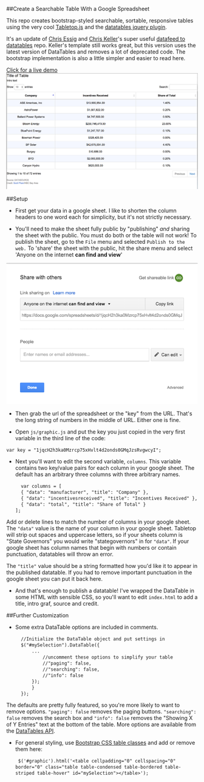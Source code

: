 ##Create a Searchable Table With a Google Spreadsheet

This repo creates bootstrap-styled searchable, sortable, responsive tables using the very cool [Tabletop.js](https://github.com/jsoma/tabletop) and the [datatables jquery plugin](http://datatables.net/).

It's an update of [Chris Essig](https://twitter.com/CourierEssig) and [Chris Keller](https://twitter.com/ChrisLKeller)'s super useful [datafeed to datatables](https://github.com/chrislkeller/projects.chrislkeller.com/tree/master/demos/datafeed_to_datatables) repo. Keller's template still works great, but this version uses the latest version of DataTables and removes a lot of deprecated code. The bootstrap implementation is also a little simpler and easier to read here.

[Click for a live demo](http://scottpham.github.io/tabletop-to-datatables/)
![](screenshots/demo.png)

##Setup
- First get your data in a google sheet. I like to shorten the column headers to one word each for simplicity, but it's not strictly necessary.

- You'll need to make the sheet fully public by "publishing" _and_ sharing the sheet with the public. You must do both or the table will not work! To publish the sheet, go to the `File` menu and selected `Publish to the web.` To 'share' the sheet with the public, hit the share menu and select 'Anyone on the internet **can find and view**'

![](screenshots/share2.png)

- Then grab the url of the spreadsheet or the "key" from the URL. That's the long string of numbers in the middle of URL. Either one is fine.

- Open `js/graphic.js` and put the key you just copied in the very first variable in the third line of the code:
```
var key = "1jqcH2h3ka0Mzrcp75xHvlt4d2onds0GMqJzsRvgwcyI";
```
- Next you'll want to edit the second variable, `columns`. This variable contains two key/value pairs for each column in your google sheet. The default has an arbitrary three columns with three arbitrary names.   

		var columns = [
	    { "data": "manufacturer", "title": "Company" },
	    { "data": "incentivesreceived", "title": "Incentives Received" },
	    { "data": "total", "title": "Share of Total" }
	  ];

Add or delete lines to match the number of columns in your google sheet.  The `"data"` value is the name of your column in your google sheet. Tabletop will strip out spaces and uppercase letters, so if your sheets column is "State Governors" you would write "stategovernors" in for `"data"`. If your google sheet has column names that begin with numbers or contain punctuation, datatables will throw an error.

The `"title"` value should be a string formatted how you'd like it to appear in the published datatable. If you had to remove important punctuation in the google sheet you can put it back here.

- And that's enough to publish a datatable! I've wrapped the DataTable in some HTML with sensible CSS, so you'll want to edit `index.html` to add a title, intro graf, source and credit.

##Further Customization
- Some extra DataTable options are included in comments.

		//Initialize the DataTable object and put settings in
		$("#mySelection").DataTable({
			...
				//uncomment these options to simplify your table
				//"paging": false,
				//"searching": false,
				//"info": false
			});
			}
		});

The defaults are pretty fully featured, so you're more likely to want to remove options. `"paging": false` removes the paging buttons. `"searching": false` removes the search box and `"info": false` removes the "Showing X of Y Entries" text at the bottom of the table.
More options are available from the [DataTables API](http://datatables.net/reference/option/).

- For general styling, use [Bootstrap CSS table classes](http://getbootstrap.com/css/#tables) and add or remove them here:

       $('#graphic').html('<table cellpadding="0" cellspacing="0" border="0" class="table table-condensed table-bordered table-striped table-hover" id="mySelection"></table>');
